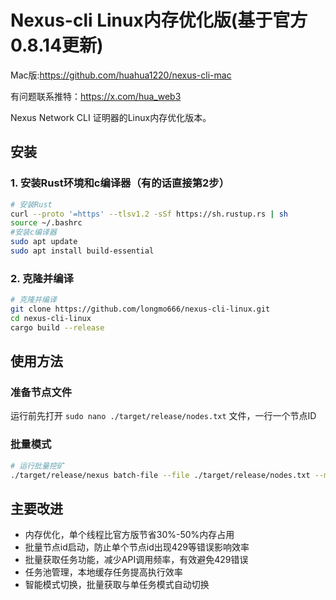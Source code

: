 # Nexus-cli Linux内存优化版(基于官方0.8.14更新)
Mac版:https://github.com/huahua1220/nexus-cli-mac

有问题联系推特：https://x.com/hua_web3

Nexus Network CLI 证明器的Linux内存优化版本。

## 安装

### 1. 安装Rust环境和c编译器（有的话直接第2步）
```bash
# 安装Rust
curl --proto '=https' --tlsv1.2 -sSf https://sh.rustup.rs | sh
source ~/.bashrc
#安装c编译器
sudo apt update
sudo apt install build-essential
```

### 2. 克隆并编译
```bash
# 克隆并编译
git clone https://github.com/longmo666/nexus-cli-linux.git
cd nexus-cli-linux
cargo build --release
```

## 使用方法

### 准备节点文件
运行前先打开 `sudo nano ./target/release/nodes.txt` 文件，一行一个节点ID

### 批量模式
```bash
# 运行批量挖矿
./target/release/nexus batch-file --file ./target/release/nodes.txt --max-concurrent 节点数
```

## 主要改进

- 内存优化，单个线程比官方版节省30%-50%内存占用
- 批量节点id启动，防止单个节点id出现429等错误影响效率
- 批量获取任务功能，减少API调用频率，有效避免429错误
- 任务池管理，本地缓存任务提高执行效率
- 智能模式切换，批量获取与单任务模式自动切换

